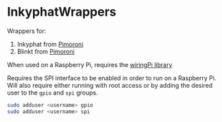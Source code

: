 # InkyphatWrappers

Wrappers for:

1) Inkyphat from [Pimoroni](https://shop.pimoroni.com/products/inky-phat)
2) Blinkt from [Pimoroni](https://shop.pimoroni.com/products/blinkt)

When used on a Raspberry Pi, requires the [wiringPi library](http://wiringpi.com/download-and-install/)

Requires the SPI interface to be enabled in order to run on a Raspberry Pi. Will also require either running with root access or by adding the desired user to the ```gpio``` and ```spi``` groups.

```bash
sudo adduser <username> gpio
sudo adduser <username> spi
```